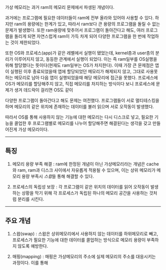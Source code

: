 
가상 메모리는 과거 ram의 메모리 문제에서 파생된 개념이다.

과거에는 프로그램에 필요한 데이터들이 ram에 전부 올라와 있어야 사용할 수 있다. 하지만 ram의 용량에는 한계가 있고, 따라서 ram보다 큰 용량의 프로그램을 돌릴 수 없는 문제가 발생했다. 또한 ram용량에 맞추어서 프로그램이 돌아간다고 해도, 여러 프로그램을 돌리게 되면 자연스럽게 ram이 가득 차게 되어 다양한 프로그램을 한 번에 작업하는 것이 제한되었다. 

또한 OS와 프로세스(app)가 같은 레벨에서 실행이 됐었는데, kernel층과 user층의 분리가 이루어지지 않고, 동등한 관계에서 실행이 되었다. 이는 즉 ram일부를 OS실행을 위해 할당했다는 뜻이다(현재도 ram일부는 OS가 차지한다). 이때 가장 큰 문제점은 앱이 실행된 이후 종료되었을때 앱에 할당되었던 메모리가 해제되지 않고, 그대로 사용못하는 메모리로 남아 다음 앱이 실행되었을때 해당 메모리에 접근을 못했다. 프로세스에 OS가 메모리를 할당해주지 않고, 직접 메모리를 차지하는 방식이다 보니 프로세스에 문제가 생겨 데드락이 걸리면 OS도 같이  

다양한 프로그램이 돌아간다고 해도 문제는 여전했다. 프로그램들이 서로 멀티테스킹을 하며 메모리의 같은 위치에 존재하는 데이터를 불러 읽으며 서로 오작동이 발생했다.

따라서 OS를 통해 사용하지 않는 기능에 대한 메모리는 다시 디스크로 넣고, 필요한 기능을 콜업한 후 프로그램별로 메모리를 나누어 할당해주면 해결된다는 생각을 갖고 만들어진게 가상 메모리이다.

---

## 특징

1. 메모리 용량 부족 해결 : ram에 한정된 개념이 아닌 가상메모리라는 개념은 cache와 ram, ram과 디스크 사이에서 자유롭게 적용될 수 있으며, 이는 상위 메모리가 메모리 용량 부족시 *스왑*을 통해 해결할 수 있다.

2. 프로세스의 독립성 보장 : 각 프로그램이 같은 위치의 데이터를 읽어 오작동이 발생하는 상황을 막기 위해 각 프로세스가 독립된 하나의 메모리 공간을 사용하는 것처럼 분리를 시킨다.

---

## 주요 개념

1. 스왑(swap) : 스왑은 상위메모리에서 사용하지 않는 데이터를 하위메모리로 빼고, 프로세스가 필요한 기능에 대한 데이터를 콜업하는 방식으로 메모리 용량이 부족하지 않도록 예방한다.

2. 매핑(mapping) : 매핑은 가상메모리의 주소에 실제 메모리의 주소를 대응시키는 과정이다. 이를 통해 